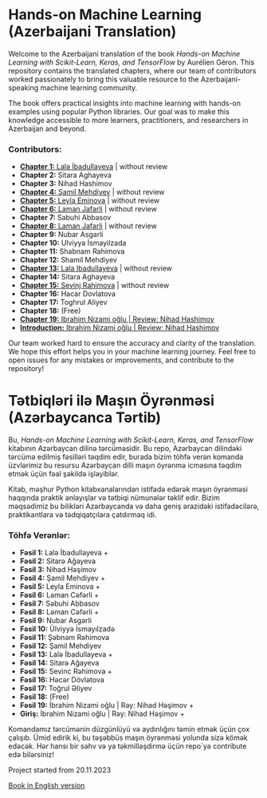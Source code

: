 # Hands-on Machine Learning (Azerbaijani Translation)

Welcome to the Azerbaijani translation of the book *Hands-on Machine Learning with Scikit-Learn, Keras, and TensorFlow* by Aurélien Géron. This repository contains the translated chapters, where our team of contributors worked passionately to bring this valuable resource to the Azerbaijani-speaking machine learning community.

The book offers practical insights into machine learning with hands-on examples using popular Python libraries. Our goal was to make this knowledge accessible to more learners, practitioners, and researchers in Azerbaijan and beyond.

### Contributors:
- [**Chapter 1:** Lala İbadullayeva](https://github.com/Lala2398/Hands_on_ML_Azerbaijani/blob/main/Chapter%201.pdf) | without review
- **Chapter 2:** Sitara Aghayeva
- **Chapter 3:** Nihad Hashimov
- [**Chapter 4:** Şamil Mehdiyev](https://github.com/Lala2398/Hands_on_ML_Azerbaijani/blob/main/Chapter_4.pdf) | without review
- [**Chapter 5:** Leyla Eminova](https://github.com/Lala2398/Hands_on_ML_Azerbaijani/blob/main/Chapter%205.pdf) | without review
- [**Chapter 6:** Laman Jafarli](https://github.com/Lala2398/Hands_on_ML_Azerbaijani/blob/main/Chapter_6.pdf) | without review
- **Chapter 7:** Sabuhi Abbasov
- [**Chapter 8:** Laman Jafarli](https://github.com/Lala2398/Hands_on_ML_Azerbaijani/blob/main/Chapter%208.pdf) | without review
- **Chapter 9:** Nubar Asgarli
- **Chapter 10:** Ulviyya İsmayilzada
- **Chapter 11:** Shabnam Rahimova
- **Chapter 12:** Shamil Mehdiyev
- [**Chapter 13:** Lala Ibadullayeva](https://github.com/Lala2398/Hands_on_ML_Azerbaijani/blob/main/Chapter%2013.pdf) | without review
- **Chapter 14:** Sitara Aghayeva
- [**Chapter 15:** Sevinj Rahimova](https://github.com/Lala2398/Hands_on_ML_Azerbaijani/blob/main/Hands%20on%20machine%20learning%20-%20Chapter%2015.pdf) | without review     
- **Chapter 16:** Hacar Dovlatova
- **Chapter 17:** Toghrul Aliyev
- **Chapter 18:** (Free)
- [**Chapter 19:** Ibrahim Nizami oğlu | Review: Nihad Hashimov](https://github.com/Lala2398/Hands_on_ML_Azerbaijani/blob/main/Chapter%2019.pdf)
- [**Introduction:** Ibrahim Nizami oğlu | Review: Nihad Hashimov](https://github.com/Lala2398/Hands_on_ML_Azerbaijani/blob/main/Introduction.pdf)

Our team worked hard to ensure the accuracy and clarity of the translation. We hope this effort helps you in your machine learning journey. Feel free to open issues for any mistakes or improvements, and contribute to the repository!



# Tətbiqləri ilə Maşın Öyrənməsi (Azərbaycanca Tərtib)

Bu, *Hands-on Machine Learning with Scikit-Learn, Keras, and TensorFlow* kitabının Azərbaycan dilinə tərcüməsidir. Bu repo, Azərbaycan dilindəki tərcümə edilmiş fəsilləri təqdim edir, burada bizim töhfə verən komanda üzvlərimiz bu resursu Azərbaycan dilli maşın öyrənmə icmasına təqdim etmək üçün fəal şəkildə işləyiblər.

Kitab, məşhur Python kitabxanalarından istifadə edərək maşın öyrənməsi haqqında praktik anlayışlar və tətbiqi nümunələr təklif edir. Bizim məqsədimiz bu bilikləri Azərbaycanda və daha geniş ərazidəki istifadəcilərə, praktikantlara və tədqiqatçılara çatdırmaq idi.

### Töhfə Verənlər:
- **Fəsil 1:** Lalə İbadullayeva + 
- **Fəsil 2:** Sitarə Ağayeva
- **Fəsil 3:** Nihad Həşimov
- **Fəsil 4:** Şamil Mehdiyev +
- **Fəsil 5:** Leyla Eminova +
- **Fəsil 6:** Ləman Cəfərli + 
- **Fəsil 7:** Səbuhi Abbasov
- **Fəsil 8:** Ləman Cəfərli +
- **Fəsil 9:** Nubar Asgarli
- **Fəsil 10:** Ülviyyə İsmayılzadə
- **Fəsil 11:** Şəbnəm Rəhimova
- **Fəsil 12:** Şamil Mehdiyev
- **Fəsil 13:** Lalə İbadullayeva +
- **Fəsil 14:** Sitarə Ağayeva
- **Fəsil 15:** Sevinc Rəhimova +
- **Fəsil 16:** Həcər Dövlətova
- **Fəsil 17:** Toğrul Əliyev
- **Fəsil 18:** (Free)
- **Fəsil 19:** İbrahim Nizami oğlu | Rəy: Nihad Həşimov + 
- **Giriş:** İbrahim Nizami oğlu | Rəy: Nihad Həşimov +

Komandamız tərcümənin düzgünlüyü və aydınlığını təmin etmək üçün çox çalışıb. Ümid edirik ki, bu təşəbbüs maşın öyrənməsi yolunda sizə kömək edəcək. Hər hansı bir səhv və ya təkmilləşdirmə üçün repo`ya contribute edə bilərsiniz! 

Project started from 20.11.2023 

[Book in English version](https://github.com/Lala2398/Hands_on_ML_Azerbaijani/blob/main/Aur%C3%A9lien%20G%C3%A9ron%20-%20Hands-On%20Machine%20Learning%20with%20Scikit-Learn%2C%20Keras%2C%20and%20TensorFlow_%20Concepts%2C%20Tools%2C%20and%20Techniques%20to%20Build%20Intelligent%20Systems-O'Reilly%20Media%20(2022)%20(1).pdf)

